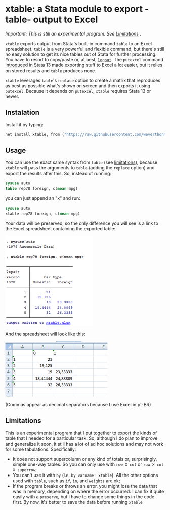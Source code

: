 # xtable: a Stata module to export -table- output to Excel

*Important: This is still an experimental program. See [Limitations](#limitations) .*

`xtable` exports output from Stata's built-in command `table` to an Excel spreadsheet. `table` is a very powerful and flexible command, but there's still no easy solution to get its nice tables out of Stata for further processing. You have to resort to copy/paste or, at best, [`logout`](http://fmwww.bc.edu/RePEc/bocode/l/logout.html). The `putexcel` command  [introduced](https://blog.stata.com/2013/09/25/export-tables-to-excel/) in Stata 13 made exporting stuff to Excel a lot easier, but it relies on stored results and `table` produces none. 

`xtable` leverages `table`'s `replace` option to create a matrix that reproduces as best as possible what's shown on screen and then exports it using `putexcel`. Because it depends on `putexcel`, `xtable` requires Stata 13 or newer.

## Instalation 

Install it by typing:
```stata
net install xtable, from ("https://raw.githubusercontent.com/weverthonmachado/xtable/master")
```

## Usage

You can use the exact same syntax from `table`
(see [limitations](#limitations)), because `xtable` will pass the arguments to `table` (adding the `replace` option) and export the results after this. So, instead of running:

```stata
sysuse auto
table rep78 foreign, c(mean mpg)
```

you can just append an "x" and run:

```stata
sysuse auto
xtable rep78 foreign, c(mean mpg)
```

Your data will be preserved, so the only difference you will see is a link to the Excel spreadsheet containing the exported table:

![](output.png)

And the spreadsheet will look like this:

![](excel.png)

(Commas appear as decimal separators because I use Excel in pt-BR)

## Limitations

This is an experimental program that I put together to export the kinds of table that I needed for a particular task. So, although I do plan to improve and generalize it soon, it still has a lot of ad hoc solutions and may not work for some tabulations. Specifically:

- It does not support supercolumn or any kind of totals or, surprisingly, simple one-way tables. So you can only use with `row X col` or `row X col X superrow`;
- You can't use it with `by` (i.e. `by varname: xtable`). All the other options used with `table`, such as `if`, `in`, and `weights` are ok;
- If the program breaks or throws an error, you might lose the data that was in memory, depending on where the error occurred. I can fix it quite easily with a `preserve`, but I have to change some things in the code first. By now, it's better to save the data before running `xtable`
